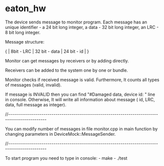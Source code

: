 # eaton_hw

The device sends message to monitor program.
Each message has an unique identifier - a 24 bit long integer, a data - 32 bit long integer, an LRC - 8 bit long integer.

Message structure:

{ | 8bit - LRC |         32 bit - data         |   24 bit - id   | }

Monitor can get messages by receivers or by adding directly.

Receivers can be added to the system one by one or bundle.

Monitor checks if received message is valid. Furthermore, It counts all types of messages (valid, invalid).

If message is INVALID then you can find "#Damaged data, device id: " line in console. Otherwise, It will write all information about message ( id, LRC, data, full message as integer).

//-------------------------------------------------------------------------------------------------

You can modify number of messages in file monitor.cpp in main function by changing parameters in DeviceMock::MessageSender.

//-------------------------------------------------------------------------------------------------

To start program you need to type in console:
    - make
    - ./test
    
